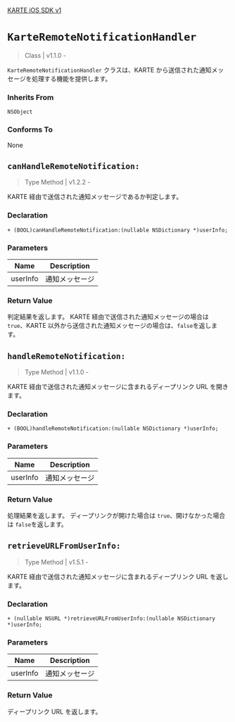 [KARTE iOS SDK v1](index)

# `KarteRemoteNotificationHandler`

> Class | v1.1.0 -

`KarteRemoteNotificationHandler` クラスは、KARTE から送信された通知メッセージを処理する機能を提供します。

### Inherits From

`NSObject`

### Conforms To

None

## `canHandleRemoteNotification:`

> Type Method | v1.2.2 -

KARTE 経由で送信された通知メッセージであるか判定します。

### Declaration

```objc
+ (BOOL)canHandleRemoteNotification:(nullable NSDictionary *)userInfo;
```

### Parameters

| Name     | Description    |
| -------- | -------------- |
| userInfo | 通知メッセージ |

### Return Value

判定結果を返します。
KARTE 経由で送信された通知メッセージの場合は `true`、KARTE 以外から送信された通知メッセージの場合は、`false`を返します。

## `handleRemoteNotification:`

> Type Method | v1.1.0 -

KARTE 経由で送信された通知メッセージに含まれるディープリンク URL を開きます。

### Declaration

```objc
+ (BOOL)handleRemoteNotification:(nullable NSDictionary *)userInfo;
```

### Parameters

| Name     | Description    |
| -------- | -------------- |
| userInfo | 通知メッセージ |

### Return Value

処理結果を返します。
ディープリンクが開けた場合は `true`、開けなかった場合は `false`を返します。

## `retrieveURLFromUserInfo:`

> Type Method | v1.5.1 -

KARTE 経由で送信された通知メッセージに含まれるディープリンク URL を返します。

### Declaration

```objc
+ (nullable NSURL *)retrieveURLFromUserInfo:(nullable NSDictionary *)userInfo;
```

### Parameters

| Name     | Description    |
| -------- | -------------- |
| userInfo | 通知メッセージ |

### Return Value

ディープリンク URL を返します。
